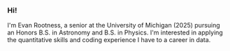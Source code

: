 ### Hi!

I'm Evan Rootness, a senior at the University of Michigan (2025) pursuing an Honors B.S. in Astronomy and B.S. in Physics. I'm interested in applying the quantitative skills and coding experience I have to a career in data.
